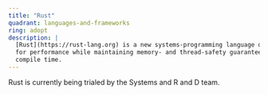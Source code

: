 ```yaml
---
title: "Rust"
quadrant: languages-and-frameworks
ring: adopt
description: |
  [Rust](https://rust-lang.org) is a new systems-programming language designed
  for performance while maintaining memory- and thread-safety guarantees at
  compile time.
---
```


Rust is currently being trialed by the Systems and R and D team.
